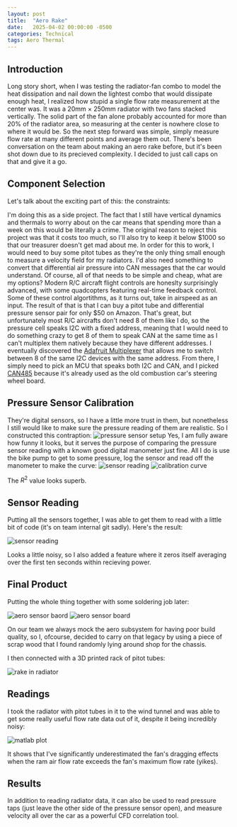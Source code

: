```yaml
---
layout: post
title:  "Aero Rake"
date:   2025-04-02 00:00:00 -0500
categories: Technical
tags: Aero Thermal
---
```

## Introduction
Long story short, when I was testing the radiator-fan combo to model the heat dissipation and nail down the lightest combo that would dissipate enough heat, I realized how stupid a single flow rate measurement at the center was. It was a 20mm $\times$ 250mm radiator with two fans stacked vertically. The solid part of the fan alone probably accounted for more than 20% of the radiator area, so measuring at the center is nowhere close to where it would be. So the next step forward was simple, simply measure flow rate at many different points and average them out. There's been conversation on the team about making an aero rake before, but it's been shot down due to its precieved complexity. I decided to just call caps on that and give it a go.
## Component Selection
Let's talk about the exciting part of this: the constraints:

I'm doing this as a side project. The fact that I still have vertical dynamics and thermals to worry about on the car means that spending more than a week on this would be literally a crime. The original reason to reject this project was that it costs too much, so I'll also try to keep it below \$1000 so that our treasurer doesn't get mad about me. In order for this to work, I would need to buy some pitot tubes as they're the only thing small enough to measure a velocity field for my radiators. I'd also need something to convert that differential air pressure into CAN messages that the car would understand. Of course, all of that needs to be simple and cheap, what are my options? 
Modern R/C aircraft flight controls are honeslty surprisingly advanced, with some quadcopters featuring real-time feedback control. Some of these control algortithms, as it turns out, take in airspeed as an input. The result of that is that I can buy a pitot tube and differential pressure sensor pair for only \$50 on Amazon. That's great, but unfortunately most R/C aircrafts don't need 8 of them like I do, so the pressure cell speaks I2C with a fixed address, meaning that I would need to do something crazy to get 8 of them to speak CAN at the same time as I can't multiplex them natively because they have different addresses. I eventually discovered the [Adafruit Multiplexer](https://www.adafruit.com/product/2717) that allows me to switch between 8 of the same I2C devices with the same address. From there, I simply need to pick an MCU that speaks both I2C and CAN, and I picked [CAN485](https://www.sparkfun.com/sparkfun-ast-can485-dev-board.html) because it's already used as the old combustion car's steering wheel board. 

## Pressure Sensor Calibration
They're digital sensors, so I have a little more trust in them, but nonetheless I still would like to make sure the pressure reading of them are realistic. So I constructed this contraption:
![pressure sensor setup](/images/posts/2025-04-02-Aero-Rake/image-2025-3-27_1-15-59.png)
Yes, I am fully aware how funny it looks, but it serves the purpose of comparing the pressure sensor reading with a known good digital manometer just fine. All I do is use the bike pump to get to some pressure, log the sensor and read off the manometer to make the curve:
![sensor reading](/images/posts/2025-04-02-Aero-Rake/image-2025-3-27_1-23-30.png)
![calibration curve](/images/posts/2025-04-02-Aero-Rake/image-2025-3-27_1-40-38.png)

The $R^2$ value looks superb.
## Sensor Reading
Putting all the sensors together, I was able to get them to read with a little bit of code (it's on team internal git sadly). Here's the result:

![sensor reading](/images/posts/2025-04-02-Aero-Rake/image-2025-3-28_22-2-16.png)

Looks a little noisy, so I also added a feature where it zeros itself averaging over the first ten seconds within recieving power. 

## Final Product
Putting the whole thing together with some soldering job later:

![aero sensor baord](/images/posts/2025-04-02-Aero-Rake/rn_image_picker_lib_temp_9177d78c-0e2b-468a-aa7d-74b971f2dcc7.jpg)
![aero sensor board](/images/posts/2025-04-02-Aero-Rake/rn_image_picker_lib_temp_b0d2f087-934c-415d-9b1e-ec32c3a85feb.jpg)

On our team we always mock the aero subsystem for having poor build quality, so I, ofcourse, decided to carry on that legacy by using a piece of scrap wood that I found randomly lying around shop for the chassis.

I then connected with a 3D printed rack of pitot tubes:

![rake in radiator](/images/posts/2025-04-02-Aero-Rake/image-2025-4-4_14-49-7.png)
## Readings
I took the radiator with pitot tubes in it to the wind tunnel and was able to get some really useful flow rate data out of it, despite it being incredibly noisy:

![matlab plot](/images/posts/2025-04-02-Aero-Rake/image-2025-4-4_15-37-15.png)

It shows that I've significantly underestimated the fan's dragging effects when the ram air flow rate exceeds the fan's maximum flow rate (yikes).
## Results
In addition to reading radiator data, it can also be used to read pressure taps (just leave the other side of the pressure sensor open), and measure velocity all over the car as a powerful CFD correlation tool. 